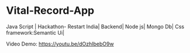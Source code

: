 # Vital-Record-App
Java Script | Hackathon- Restart India| Backend| Node js| Mongo Db| Css framework:Semantic Ui|


Video Demo: https://youtu.be/dOzhIbebO9w
